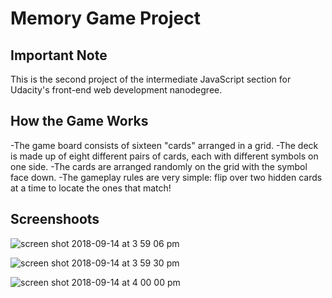# Memory Game Project

## Important Note

This is the second project of the intermediate JavaScript section for Udacity's front-end web development nanodegree.

## How the Game Works

-The game board consists of sixteen "cards" arranged in a grid. 
-The deck is made up of eight different pairs of cards, each with different symbols on one side.
-The cards are arranged randomly on the grid with the symbol face down. 
-The gameplay rules are very simple: flip over two hidden cards at a time to locate the ones that match!

## Screenshoots


![screen shot 2018-09-14 at 3 59 06 pm](https://user-images.githubusercontent.com/28276138/45572460-5135ea00-b837-11e8-8bdc-c03182ea9a89.png)

![screen shot 2018-09-14 at 3 59 30 pm](https://user-images.githubusercontent.com/28276138/45572477-58f58e80-b837-11e8-9bf8-1ffb1bb9d027.png)

![screen shot 2018-09-14 at 4 00 00 pm](https://user-images.githubusercontent.com/28276138/45572486-614dc980-b837-11e8-9859-f45cb3e8ce52.png)


